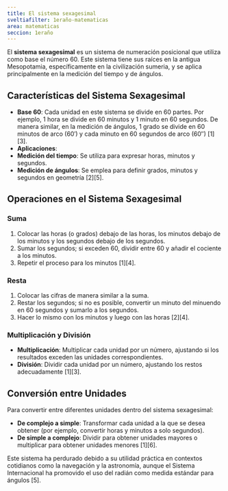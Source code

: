 ```yaml
---
title: El sistema sexagesimal
sveltiafilter: 1eraño-matematicas
area: matematicas
seccion: 1eraño
---
```

El **sistema sexagesimal** es un sistema de numeración posicional que utiliza como base el número 60. Este sistema tiene sus raíces en la antigua Mesopotamia, específicamente en la civilización sumeria, y se aplica principalmente en la medición del tiempo y de ángulos.

## Características del Sistema Sexagesimal

- **Base 60**: Cada unidad en este sistema se divide en 60 partes. Por ejemplo, 1 hora se divide en 60 minutos y 1 minuto en 60 segundos. De manera similar, en la medición de ángulos, 1 grado se divide en 60 minutos de arco (60′) y cada minuto en 60 segundos de arco (60″) [1][3].
- **Aplicaciones**:
- **Medición del tiempo**: Se utiliza para expresar horas, minutos y segundos.
- **Medición de ángulos**: Se emplea para definir grados, minutos y segundos en geometría [2][5].

## Operaciones en el Sistema Sexagesimal

### Suma

1. Colocar las horas (o grados) debajo de las horas, los minutos debajo de los minutos y los segundos debajo de los segundos.
2. Sumar los segundos; si exceden 60, dividir entre 60 y añadir el cociente a los minutos.
3. Repetir el proceso para los minutos [1][4].

### Resta

1. Colocar las cifras de manera similar a la suma.
2. Restar los segundos; si no es posible, convertir un minuto del minuendo en 60 segundos y sumarlo a los segundos.
3. Hacer lo mismo con los minutos y luego con las horas [2][4].

### Multiplicación y División

- **Multiplicación**: Multiplicar cada unidad por un número, ajustando si los resultados exceden las unidades correspondientes.
- **División**: Dividir cada unidad por un número, ajustando los restos adecuadamente [1][3].

## Conversión entre Unidades

Para convertir entre diferentes unidades dentro del sistema sexagesimal:

- **De complejo a simple**: Transformar cada unidad a la que se desea obtener (por ejemplo, convertir horas y minutos a solo segundos).
- **De simple a complejo**: Dividir para obtener unidades mayores o multiplicar para obtener unidades menores [1][6].

Este sistema ha perdurado debido a su utilidad práctica en contextos cotidianos como la navegación y la astronomía, aunque el Sistema Internacional ha promovido el uso del radián como medida estándar para ángulos [5].
